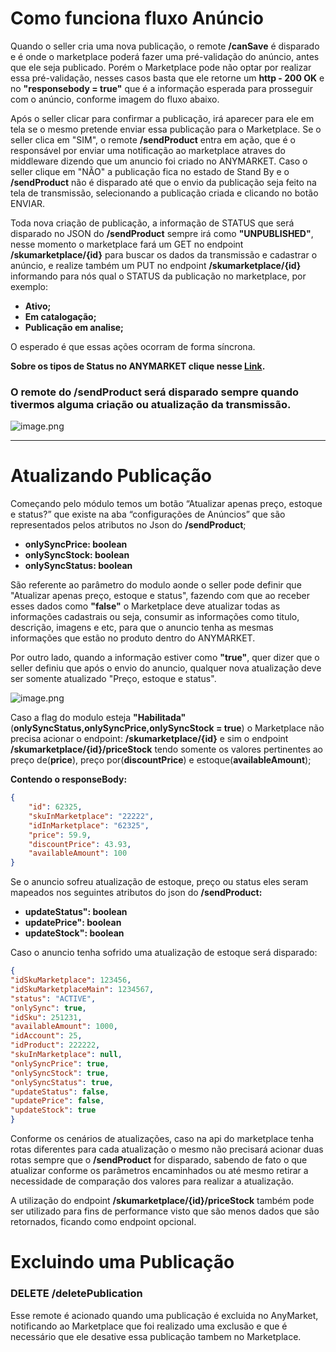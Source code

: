 # Como funciona fluxo Anúncio

Quando o seller cria uma nova publicação, o remote **/canSave** é disparado e é onde o marketplace poderá fazer uma pré-validação do anúncio, antes que ele seja publicado. Porém o Marketplace pode não optar por realizar essa pré-validação, nesses casos basta que ele retorne um **http - 200 OK** e no **"responsebody = true"** que é a informação esperada para prosseguir com o anúncio, conforme imagem do fluxo abaixo.

Após o seller clicar para confirmar a publicação, irá aparecer para ele em tela se o mesmo pretende enviar essa publicação para o Marketplace. Se o seller clica em "SIM", o remote **/sendProduct** entra em ação, que é o responsável por enviar uma notificação ao marketplace atraves do middleware dizendo que um anuncio foi criado no ANYMARKET. Caso o seller clique em "NÃO" a publicação fica no estado de Stand By e o **/sendProduct** não é disparado até que o envio da publicação seja feito na tela de transmissão, selecionando a publicação criada e clicando no botão ENVIAR.

Toda nova criação de publicação, a informação de STATUS que será disparado no JSON do **/sendProduct** sempre irá como **"UNPUBLISHED"**, nesse momento o marketplace fará um GET no endpoint **/skumarketplace/{id}** para buscar os dados da transmissão e cadastrar o anúncio, e realize também um PUT no endpoint **/skumarketplace/{id}** informando para nós qual o STATUS da publicação no marketplace, por exemplo:
- **Ativo;**
- **Em catalogação;**
- **Publicação em analise;**

O esperado é que essas ações ocorram de forma síncrona.

**Sobre os tipos de Status no ANYMARKET clique nesse [Link](reference/marketplace_pt.yaml/paths/~1skumarketplace~1{id}).**

### O remote do /sendProduct será disparado sempre quando tivermos alguma criação ou atualização da transmissão.

<!--
focus: false
-->
![image.png](http://s3-sa-east-1.amazonaws.com/images.anymarket.com.br/36019811./85A383CC28FC3896B154C85A70BACD3B/standard_resolution.jpg)

---

# Atualizando Publicação

Começando pelo módulo temos um botão “Atualizar apenas preço, estoque e status?” que existe na aba “configurações de Anúncios” que são representados pelos atributos no Json do **/sendProduct**;

- **onlySyncPrice: boolean**
- **onlySyncStock: boolean**
- **onlySyncStatus: boolean**

São referente ao parâmetro do modulo aonde o seller pode definir que "Atualizar apenas preço, estoque e status", fazendo com que ao receber esses dados como **"false"** o Marketplace deve atualizar todas as informações cadastrais ou seja, consumir as informações como titulo, descrição, imagens e etc, para que o anuncio tenha as mesmas informações que estão no produto dentro do ANYMARKET. 

Por outro lado, quando a informação estiver como **"true"**, quer dizer que o seller definiu que após o envio do anuncio, qualquer nova atualização deve ser somente atualizado "Preço, estoque e status".
<!--
focus: false
-->
![image.png](http://s3-sa-east-1.amazonaws.com/images.anymarket.com.br/36019811./774D3EF342B5328F86977ED7EAD93FEE/standard_resolution.jpg)

Caso a flag do modulo esteja **"Habilitada"** (**onlySyncStatus,onlySyncPrice,onlySyncStock = true**) o Marketplace não precisa acionar o endpoint: **/skumarketplace/{id}** e sim o endpoint **/skumarketplace/{id}/priceStock** tendo somente os valores pertinentes ao preço de(**price**), preço por(**discountPrice**) e estoque(**availableAmount**);

**Contendo o responseBody:**
```json title="GET: /skumarketplace/{id}/priceStock" lineNumbers
{
    "id": 62325,
    "skuInMarketplace": "22222",
    "idInMarketplace": "62325",
    "price": 59.9,
    "discountPrice": 43.93,
    "availableAmount": 100
}
```


Se o anuncio sofreu atualização de estoque, preço ou status eles seram mapeados nos seguintes atributos do json do **/sendProduct:**

- **updateStatus": boolean**
- **updatePrice": boolean**
- **updateStock": boolean**

Caso o anuncio tenha sofrido uma atualização de estoque será disparado:
```json title="POST: \sendProduct" lineNumbers
{
"idSkuMarketplace": 123456,
"idSkuMarketplaceMain": 1234567,
"status": "ACTIVE",
"onlySync": true,
"idSku": 251231,
"availableAmount": 1000,
"idAccount": 25,
"idProduct": 222222,
"skuInMarketplace": null,
"onlySyncPrice": true,
"onlySyncStock": true,
"onlySyncStatus": true,
"updateStatus": false,
"updatePrice": false,
"updateStock": true
}
```
Conforme os cenários de atualizações, caso na api do marketplace tenha rotas diferentes para cada atualização o mesmo não precisará acionar duas rotas sempre que o **/sendProduct** for disparado, sabendo de fato o que atualizar conforme os parâmetros encaminhados ou até mesmo retirar a necessidade de comparação dos valores para realizar a atualização. 

A utilização do endpoint **/skumarketplace/{id}/priceStock** também pode ser utilizado para fins de performance visto que são menos dados que são retornados, ficando como endpoint opcional.

# Excluindo uma Publicação

### DELETE /deletePublication

Esse remote é acionado quando uma publicação é excluida no AnyMarket, notificando ao Marketplace que foi realizado uma exclusão e que é necessário que ele desative essa publicação tambem no Marketplace.